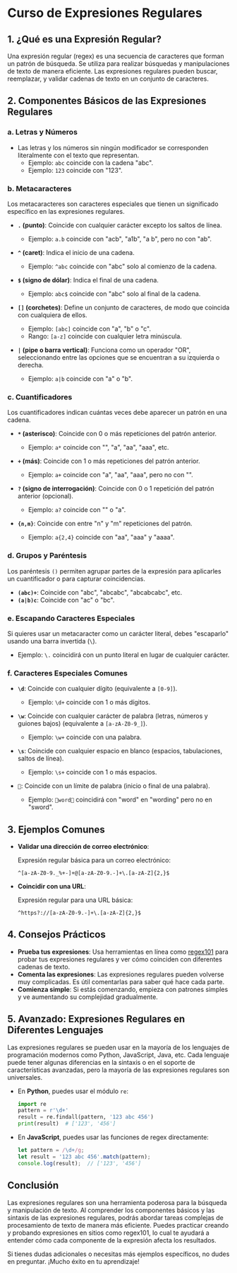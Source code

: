 
# Curso de Expresiones Regulares

## 1. ¿Qué es una Expresión Regular?
Una expresión regular (regex) es una secuencia de caracteres que forman un patrón de búsqueda. Se utiliza para realizar búsquedas y manipulaciones de texto de manera eficiente. Las expresiones regulares pueden buscar, reemplazar, y validar cadenas de texto en un conjunto de caracteres.

## 2. Componentes Básicos de las Expresiones Regulares

### a. Letras y Números
- Las letras y los números sin ningún modificador se corresponden literalmente con el texto que representan. 
  - Ejemplo: `abc` coincide con la cadena "abc".
  - Ejemplo: `123` coincide con "123".

### b. Metacaracteres
Los metacaracteres son caracteres especiales que tienen un significado específico en las expresiones regulares.

- **`.` (punto)**: Coincide con cualquier carácter excepto los saltos de línea.
  - Ejemplo: `a.b` coincide con "acb", "a1b", "a b", pero no con "ab".
  
- **`^` (caret)**: Indica el inicio de una cadena.
  - Ejemplo: `^abc` coincide con "abc" solo al comienzo de la cadena.
  
- **`$` (signo de dólar)**: Indica el final de una cadena.
  - Ejemplo: `abc$` coincide con "abc" solo al final de la cadena.
  
- **`[]` (corchetes)**: Define un conjunto de caracteres, de modo que coincida con cualquiera de ellos.
  - Ejemplo: `[abc]` coincide con "a", "b" o "c".
  - Rango: `[a-z]` coincide con cualquier letra minúscula.

- **`|` (pipe o barra vertical)**: Funciona como un operador "OR", seleccionando entre las opciones que se encuentran a su izquierda o derecha.
  - Ejemplo: `a|b` coincide con "a" o "b".

### c. Cuantificadores
Los cuantificadores indican cuántas veces debe aparecer un patrón en una cadena.

- **`*` (asterisco)**: Coincide con 0 o más repeticiones del patrón anterior.
  - Ejemplo: `a*` coincide con "", "a", "aa", "aaa", etc.

- **`+` (más)**: Coincide con 1 o más repeticiones del patrón anterior.
  - Ejemplo: `a+` coincide con "a", "aa", "aaa", pero no con "".

- **`?` (signo de interrogación)**: Coincide con 0 o 1 repetición del patrón anterior (opcional).
  - Ejemplo: `a?` coincide con "" o "a".

- **`{n,m}`**: Coincide con entre "n" y "m" repeticiones del patrón.
  - Ejemplo: `a{2,4}` coincide con "aa", "aaa" y "aaaa".

### d. Grupos y Paréntesis
Los paréntesis `()` permiten agrupar partes de la expresión para aplicarles un cuantificador o para capturar coincidencias.

- **`(abc)+`**: Coincide con "abc", "abcabc", "abcabcabc", etc.
- **`(a|b)c`**: Coincide con "ac" o "bc".

### e. Escapando Caracteres Especiales
Si quieres usar un metacaracter como un carácter literal, debes "escaparlo" usando una barra invertida (`\`).

- Ejemplo: `\.` coincidirá con un punto literal en lugar de cualquier carácter.

### f. Caracteres Especiales Comunes
- **`\d`**: Coincide con cualquier dígito (equivalente a `[0-9]`).
  - Ejemplo: `\d+` coincide con 1 o más dígitos.
  
- **`\w`**: Coincide con cualquier carácter de palabra (letras, números y guiones bajos) (equivalente a `[a-zA-Z0-9_]`).
  - Ejemplo: `\w+` coincide con una palabra.

- **`\s`**: Coincide con cualquier espacio en blanco (espacios, tabulaciones, saltos de línea).
  - Ejemplo: `\s+` coincide con 1 o más espacios.

- **``**: Coincide con un límite de palabra (inicio o final de una palabra).
  - Ejemplo: `word` coincidirá con "word" en "wording" pero no en "sword".

## 3. Ejemplos Comunes

- **Validar una dirección de correo electrónico**:
  
  Expresión regular básica para un correo electrónico:
  ```regex
  ^[a-zA-Z0-9._%+-]+@[a-zA-Z0-9.-]+\.[a-zA-Z]{2,}$
  ```

- **Coincidir con una URL**:

  Expresión regular para una URL básica:
  ```regex
  ^https?://[a-zA-Z0-9.-]+\.[a-zA-Z]{2,}$
  ```

## 4. Consejos Prácticos

- **Prueba tus expresiones**: Usa herramientas en línea como [regex101](https://regex101.com/) para probar tus expresiones regulares y ver cómo coinciden con diferentes cadenas de texto.
- **Comenta las expresiones**: Las expresiones regulares pueden volverse muy complicadas. Es útil comentarlas para saber qué hace cada parte.
- **Comienza simple**: Si estás comenzando, empieza con patrones simples y ve aumentando su complejidad gradualmente.
  
## 5. Avanzado: Expresiones Regulares en Diferentes Lenguajes

Las expresiones regulares se pueden usar en la mayoría de los lenguajes de programación modernos como Python, JavaScript, Java, etc. Cada lenguaje puede tener algunas diferencias en la sintaxis o en el soporte de características avanzadas, pero la mayoría de las expresiones regulares son universales.

- En **Python**, puedes usar el módulo `re`:
  ```python
  import re
  pattern = r'\d+'
  result = re.findall(pattern, '123 abc 456')
  print(result)  # ['123', '456']
  ```

- En **JavaScript**, puedes usar las funciones de regex directamente:
  ```javascript
  let pattern = /\d+/g;
  let result = '123 abc 456'.match(pattern);
  console.log(result);  // ['123', '456']
  ```

## Conclusión
Las expresiones regulares son una herramienta poderosa para la búsqueda y manipulación de texto. Al comprender los componentes básicos y las sintaxis de las expresiones regulares, podrás abordar tareas complejas de procesamiento de texto de manera más eficiente. Puedes practicar creando y probando expresiones en sitios como regex101, lo cual te ayudará a entender cómo cada componente de la expresión afecta los resultados.

Si tienes dudas adicionales o necesitas más ejemplos específicos, no dudes en preguntar. ¡Mucho éxito en tu aprendizaje!
